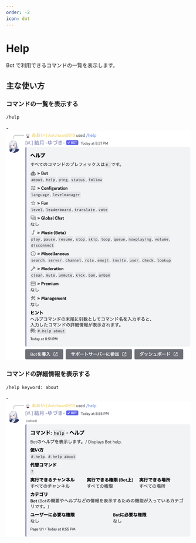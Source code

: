 ```yaml
---
order: -2
icon: dot
---
```


# Help
Bot で利用できるコマンドの一覧を表示します。

## 主な使い方
### コマンドの一覧を表示する

``` コマンドの実行例
/help
```

-![応答例](default-response.png)

### コマンドの詳細情報を表示する

``` コマンドの実行例
/help keyword: about
```

-![応答例](keyword-response.png)